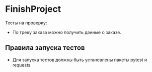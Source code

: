# FinishProject

Тесты на проверку:
- По треку заказа можно получить данные о заказе.

##  Правила запуска тестов

- Для запуска тестов должны быть установлены пакеты pytest и requests
